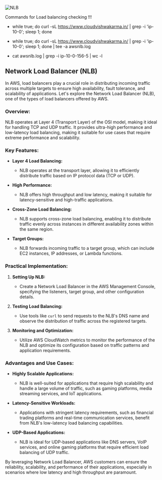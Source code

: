 ![NLB](https://github.com/saikiranpi/mastering-aws/assets/109568252/5e518bf7-931c-4f08-9684-22d63f643d80)


Commands for Load balancing checking !!!

-	while true; do curl -sL https://www.cloudvishwakarma.in/ | grep -i 'ip-10-0'; sleep 1; done

-	while true; do curl -sL https://www.cloudvishwakarma.in/ | grep -i 'ip-10-0'; sleep 1; done | tee -a awsnlb.log

-	cat awsnlb.log | grep -i ip-10-0-156-5 | wc -l


## Network Load Balancer (NLB)

In AWS, load balancers play a crucial role in distributing incoming traffic across multiple targets to ensure high availability, fault tolerance, and scalability of applications. Let's explore the Network Load Balancer (NLB), one of the types of load balancers offered by AWS.

### Overview:
NLB operates at Layer 4 (Transport Layer) of the OSI model, making it ideal for handling TCP and UDP traffic. It provides ultra-high performance and low-latency load balancing, making it suitable for use cases that require extreme performance and scalability.

### Key Features:
- **Layer 4 Load Balancing:**
  - NLB operates at the transport layer, allowing it to efficiently distribute traffic based on IP protocol data (TCP or UDP).

- **High Performance:**
  - NLB offers high throughput and low latency, making it suitable for latency-sensitive and high-traffic applications.

- **Cross-Zone Load Balancing:**
  - NLB supports cross-zone load balancing, enabling it to distribute traffic evenly across instances in different availability zones within the same region.

- **Target Groups:**
  - NLB forwards incoming traffic to a target group, which can include EC2 instances, IP addresses, or Lambda functions.

### Practical Implementation:
1. **Setting Up NLB:**
   - Create a Network Load Balancer in the AWS Management Console, specifying the listeners, target group, and other configuration details.

2. **Testing Load Balancing:**
   - Use tools like `curl` to send requests to the NLB's DNS name and observe the distribution of traffic across the registered targets.

3. **Monitoring and Optimization:**
   - Utilize AWS CloudWatch metrics to monitor the performance of the NLB and optimize its configuration based on traffic patterns and application requirements.

### Advantages and Use Cases:
- **Highly Scalable Applications:**
  - NLB is well-suited for applications that require high scalability and handle a large volume of traffic, such as gaming platforms, media streaming services, and IoT applications.

- **Latency-Sensitive Workloads:**
  - Applications with stringent latency requirements, such as financial trading platforms and real-time communication services, benefit from NLB's low-latency load balancing capabilities.

- **UDP-Based Applications:**
  - NLB is ideal for UDP-based applications like DNS servers, VoIP services, and online gaming platforms that require efficient load balancing of UDP traffic.

By leveraging Network Load Balancer, AWS customers can ensure the reliability, scalability, and performance of their applications, especially in scenarios where low latency and high throughput are paramount.
